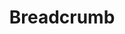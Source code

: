 ---
layout: pattern
categories: [patterns, breadcrumb]
title: Breadcrumb
type: [sub-nav-item]
permalink: /patterns/breadcrumb/
overview: Lorem ipsum dolor sit amet, consectetur adipiscing elit, sed do eiusmod tempor incididunt ut labore et dolore magna aliqua. Interdum velit euismod in pellentesque. 
description: |
   Lorem ipsum dolor sit amet, consectetur adipiscing elit, sed do eiusmod tempor incididunt ut labore et dolore magna aliqua. Interdum velit euismod in pellentesque. 
    
usa-link: "https://designsystem.digital.gov/components/breadcrumb/"
specification: |
    Lorem ipsum dolor sit amet, consectetur adipiscing elit, sed do eiusmod tempor incididunt ut labore et dolore magna aliqua. Interdum velit euismod in pellentesque. 
breadcrumbWrapping: true
### options:
    ### true
    ### false/leave blank
breadcrumbs:
  - text: Home
    link: /
  - text: Federal Contracting
    link: /
  - text: Contracting assistance programs
    link: /
  - text: Women-owned small business federal contracting program
    link: /
    current: true
    ### current page
#spec:
yml: |
  
  breadcrumbWrapping: true
  ### options:
    ### true
    ### false/leave blank
  breadcrumbs:
    - text: Home
      link: /
    - text: Federal Contracting
      link: /
    - text: Contracting assistance programs
      link: /
    - text: Women-owned small business federal contracting program
      link: /
      current: true
      ### current page

jekyll: |

  "{% include patterns/breadcrumb/breadcrumb.md %}"

### Paths to view design and code... 
## designimg: can be used to show an image of the design until a coded version can be created. The htmlpath & csspath should be located in the pattens folder. Read more about creating coded components in /docs/creating-patterns 
# designimg: 
htmlpath: patterns/breadcrumb/breadcrumb.md
csspath: patterns/breadcrumb/index.scss
---